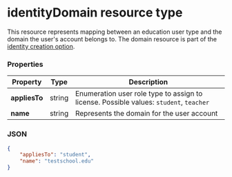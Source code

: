 # identityDomain resource type

This resource represents mapping between an education user type and the domain the user's account belongs to. The domain resource is part of the [identity creation option](identitycreationconfiguration.md). 

### Properties

| Property | Type | Description |
|-|-|-|
| **appliesTo** | string |  Enumeration user role type to assign to license. Possible values: `student`, `teacher`       |
| **name** | string |  Represents the domain for the user account         |

### JSON

```json
{
    "appliesTo": "student",
    "name": "testschool.edu"
}
```
